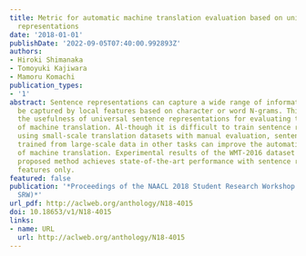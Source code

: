 ```yaml
---
title: Metric for automatic machine translation evaluation based on universal sentence
  representations
date: '2018-01-01'
publishDate: '2022-09-05T07:40:00.992893Z'
authors:
- Hiroki Shimanaka
- Tomoyuki Kajiwara
- Mamoru Komachi
publication_types:
- '1'
abstract: Sentence representations can capture a wide range of information that cannot
  be captured by local features based on character or word N-grams. This paper examines
  the usefulness of universal sentence representations for evaluating the quality
  of machine translation. Al-though it is difficult to train sentence representations
  using small-scale translation datasets with manual evaluation, sentence representations
  trained from large-scale data in other tasks can improve the automatic evaluation
  of machine translation. Experimental results of the WMT-2016 dataset show that the
  proposed method achieves state-of-the-art performance with sentence representation
  features only.
featured: false
publication: '*Proceedings of the NAACL 2018 Student Research Workshop (NAACL 2018
  SRW)*'
url_pdf: http://aclweb.org/anthology/N18-4015
doi: 10.18653/v1/N18-4015
links:
- name: URL
  url: http://aclweb.org/anthology/N18-4015
---
```



